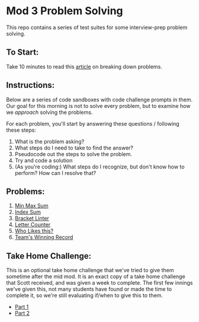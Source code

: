 # Mod 3 Problem Solving

This repo contains a series of test suites for some interview-prep problem solving. 

## To Start:
Take 10 minutes to read this [article](https://medium.com/@thatPamIAm/become-a-better-problem-solver-74dc48e509ab) on breaking down problems. 

## Instructions:
Below are a series of code sandboxes with code challenge prompts in them. Our goal for this morning is not to solve every problem, but to examine how we _approach_ solving the problems. 

For each problem, you'll start by answering these questions / following these steps:

1. What is the problem asking?
2. What steps do I need to take to find the answer?
3. Pseudocode out the steps to solve the problem.
4. Try and code a solution
5. (As you're coding:) What steps do I recognize, but don't know how to perform? How can I resolve that?

## Problems:

1. <a target="_blank" href="https://replit.com/@kaylaewood/codechallenge-minmaxsum">Min Max Sum</a>
2. <a target="_blank" href="https://replit.com/@kaylaewood/codingchallenge-indexsum">Index Sum</a>
3. <a target="_blank" href="https://replit.com/@kaylaewood/codechallenge-bracketlinter">Bracket Linter<a>
4. <a target="_blank" href="https://replit.com/@kaylaewood/codechallenge-lettercounter">Letter Counter<a>  
5. <a target="_blank" href="https://replit.com/@kaylaewood/codechallenge-wholikesthis">Who Likes this?<a>
6. <a target="_blank" href="hhttps://replit.com/@kaylaewood/codechallenge-teamrecord">Team's Winning Record<a>

## Take Home Challenge:
  
  This is an optional take home challenge that we've tried to give them sometime after the mid mod. It is an exact copy of a take home challenge that Scott received, and was given a week to complete. The first few innings we've given this, not many students have found or made the time to complete it, so we're still evaluating if/when to give this to them.
  - [Part 1](https://replit.com/@ScottErtmer/Dog-Race-1?v=1)
  - [Part 2](https://replit.com/@ScottErtmer/Dog-Race-2?v=1)
